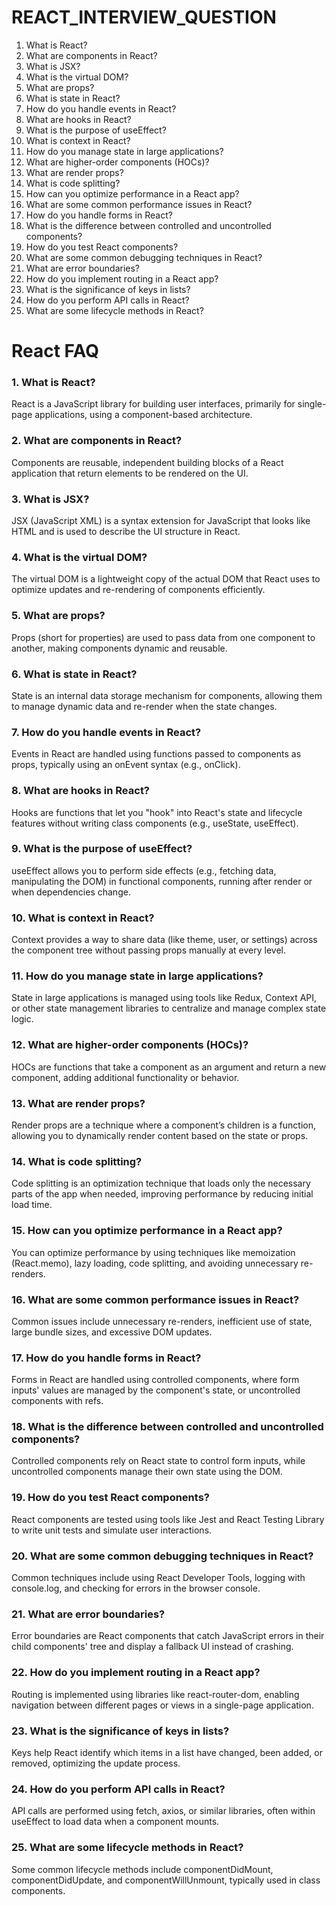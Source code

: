 # REACT_INTERVIEW_QUESTION

1. What is React?
2. What are components in React?
3. What is JSX?
4. What is the virtual DOM?
5. What are props?
6. What is state in React?
7. How do you handle events in React?
8. What are hooks in React?
9. What is the purpose of useEffect?
10. What is context in React?
11. How do you manage state in large applications?
12. What are higher-order components (HOCs)?
13. What are render props?
14. What is code splitting?
15. How can you optimize performance in a React app?
16. What are some common performance issues in React?
17. How do you handle forms in React?
18. What is the difference between controlled and uncontrolled components?
19. How do you test React components?
20. What are some common debugging techniques in React?
21. What are error boundaries?
22. How do you implement routing in a React app?
23. What is the significance of keys in lists?
24. How do you perform API calls in React?
25. What are some lifecycle methods in React?



# React FAQ

### 1. What is React?
React is a JavaScript library for building user interfaces, primarily for single-page applications, using a component-based architecture.

### 2. What are components in React?
Components are reusable, independent building blocks of a React application that return elements to be rendered on the UI.

### 3. What is JSX?
JSX (JavaScript XML) is a syntax extension for JavaScript that looks like HTML and is used to describe the UI structure in React.

### 4. What is the virtual DOM?
The virtual DOM is a lightweight copy of the actual DOM that React uses to optimize updates and re-rendering of components efficiently.

### 5. What are props?
Props (short for properties) are used to pass data from one component to another, making components dynamic and reusable.

### 6. What is state in React?
State is an internal data storage mechanism for components, allowing them to manage dynamic data and re-render when the state changes.

### 7. How do you handle events in React?
Events in React are handled using functions passed to components as props, typically using an onEvent syntax (e.g., onClick).

### 8. What are hooks in React?
Hooks are functions that let you "hook" into React's state and lifecycle features without writing class components (e.g., useState, useEffect).

### 9. What is the purpose of useEffect?
useEffect allows you to perform side effects (e.g., fetching data, manipulating the DOM) in functional components, running after render or when dependencies change.

### 10. What is context in React?
Context provides a way to share data (like theme, user, or settings) across the component tree without passing props manually at every level.

### 11. How do you manage state in large applications?
State in large applications is managed using tools like Redux, Context API, or other state management libraries to centralize and manage complex state logic.

### 12. What are higher-order components (HOCs)?
HOCs are functions that take a component as an argument and return a new component, adding additional functionality or behavior.

### 13. What are render props?
Render props are a technique where a component’s children is a function, allowing you to dynamically render content based on the state or props.

### 14. What is code splitting?
Code splitting is an optimization technique that loads only the necessary parts of the app when needed, improving performance by reducing initial load time.

### 15. How can you optimize performance in a React app?
You can optimize performance by using techniques like memoization (React.memo), lazy loading, code splitting, and avoiding unnecessary re-renders.

### 16. What are some common performance issues in React?
Common issues include unnecessary re-renders, inefficient use of state, large bundle sizes, and excessive DOM updates.

### 17. How do you handle forms in React?
Forms in React are handled using controlled components, where form inputs' values are managed by the component's state, or uncontrolled components with refs.

### 18. What is the difference between controlled and uncontrolled components?
Controlled components rely on React state to control form inputs, while uncontrolled components manage their own state using the DOM.

### 19. How do you test React components?
React components are tested using tools like Jest and React Testing Library to write unit tests and simulate user interactions.

### 20. What are some common debugging techniques in React?
Common techniques include using React Developer Tools, logging with console.log, and checking for errors in the browser console.

### 21. What are error boundaries?
Error boundaries are React components that catch JavaScript errors in their child components' tree and display a fallback UI instead of crashing.

### 22. How do you implement routing in a React app?
Routing is implemented using libraries like react-router-dom, enabling navigation between different pages or views in a single-page application.

### 23. What is the significance of keys in lists?
Keys help React identify which items in a list have changed, been added, or removed, optimizing the update process.

### 24. How do you perform API calls in React?
API calls are performed using fetch, axios, or similar libraries, often within useEffect to load data when a component mounts.

### 25. What are some lifecycle methods in React?
Some common lifecycle methods include componentDidMount, componentDidUpdate, and componentWillUnmount, typically used in class components.
